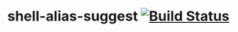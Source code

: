 # shell-alias-suggest [![Build Status](https://travis-ci.com/TidyMaze/shell-alias-suggest.svg?branch=master)](https://travis-ci.com/TidyMaze/shell-alias-suggest)
